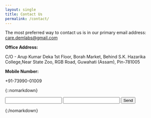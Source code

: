 ```yaml
---
layout: single
title: Contact Us
permalink: /contact/
---
```


The most preferred way to contact us is in our primary email address: [care.demlabs@gmail.com](mailto:care.demlabs@gmail.com)

**Office Address:**

C/O - Arup Kumar Deka
1st Floor, Borah Market, Behind S.K. Hazarika College,Near State Zoo, RGB Road, Guwahati (Assam), Pin-781005

**Mobile Number:**

+91-73990-01009

{::nomarkdown}<form action="https://formspree.io/care.demlabs@gmail.com"
      method="POST">
    <input type="text" name="name">
    <input type="email" name="_replyto">
    <input type="submit" value="Send">
    <input type="hidden" name="_next" value="https://demlabs.github.io/for-students/" />
    <input type="hidden" name="_subject" value="New submission!" />
</form>{:/nomarkdown}

